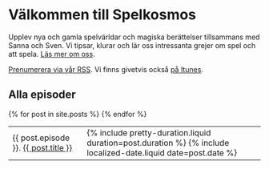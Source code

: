 ---
---

# Välkommen till Spelkosmos

Upplev nya och gamla spelvärldar och magiska berättelser tillsammans med Sanna och Sven. Vi tipsar, klurar och lär oss intressanta grejer om spel och att spela. [Läs mer om oss][1].

[Prenumerera via vår RSS][2]. Vi finns givetvis också [på Itunes][3].

## Alla episoder

<table id="all-episodes">
	{% for post in site.posts %}
	<tr>
		<td>
			{{ post.episode }}. <a href="{{ post.url }}">{{ post.title }}</a>
		</td>
		<td>
			{% include pretty-duration.liquid duration=post.duration %}
			<time datetime="{{ post.date | | date: '%Y-%m-%d' }}">{% include localized-date.liquid date=post.date %}</time>
		</td>
	</tr>
	 {% endfor %}
</table>

<script>
(function () {
	document.body.className += ' js';

	function getParentElementByTagName(element, name) {
		if (element.tagName === name.toUpperCase()) {
			return element;
		}
		else if (element.parentElement !== null) {
			return getParentElementByTagName(element.parentElement, name);
		}

		return null;
	}

	var table = document.getElementById('all-episodes');

	table.addEventListener('click', function (event) {
		var row = getParentElementByTagName(event.target, 'tr');
		var allLinks = row && row.getElementsByTagName('a');

		if (allLinks.length > 0) {
			allLinks[0].click();
		}
	});
}());
</script>

[1]: /om-oss/
[2]: http://spelkosmos.se/itunes.rss
[3]: https://itunes.apple.com/se/podcast/spelkosmos/id1074034373
